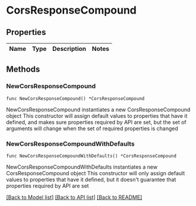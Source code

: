 # CorsResponseCompound

## Properties

Name | Type | Description | Notes
------------ | ------------- | ------------- | -------------

## Methods

### NewCorsResponseCompound

`func NewCorsResponseCompound() *CorsResponseCompound`

NewCorsResponseCompound instantiates a new CorsResponseCompound object
This constructor will assign default values to properties that have it defined,
and makes sure properties required by API are set, but the set of arguments
will change when the set of required properties is changed

### NewCorsResponseCompoundWithDefaults

`func NewCorsResponseCompoundWithDefaults() *CorsResponseCompound`

NewCorsResponseCompoundWithDefaults instantiates a new CorsResponseCompound object
This constructor will only assign default values to properties that have it defined,
but it doesn't guarantee that properties required by API are set


[[Back to Model list]](../README.md#documentation-for-models) [[Back to API list]](../README.md#documentation-for-api-endpoints) [[Back to README]](../README.md)


